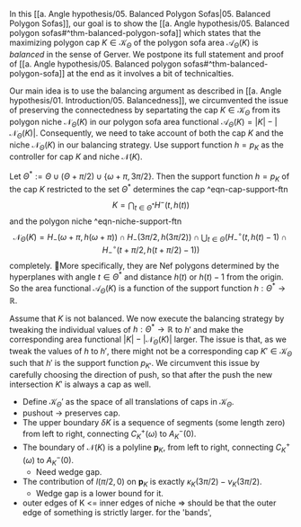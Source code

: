 In this [[a. Angle hypothesis/05. Balanced Polygon Sofas|05. Balanced Polygon Sofas]], our goal is to show the [[a. Angle hypothesis/05. Balanced polygon sofas#^thm-balanced-polygon-sofa]] which states that the maximizing polygon cap $K \in \mathcal{K}_\Theta$ of the polygon sofa area $\mathcal{A}_\Theta(K)$ is _balanced_ in the sense of Gerver. We postpone its full statement and proof of [[a. Angle hypothesis/05. Balanced polygon sofas#^thm-balanced-polygon-sofa]] at the end as it involves a bit of technicalties.

Our main idea is to use the balancing argument as described in [[a. Angle hypothesis/01. Introduction/05. Balancedness]], we circumvented the issue of preserving the connectedness by separtating the cap $K \in \mathcal{K}_\Theta$ from its polygon niche $\mathcal{N}_\Theta(K)$ in our polygon sofa area functional $\mathcal{A}_\Theta(K) = |K| - |\mathcal{N}_\Theta(K)|$. Consequently, we need to take account of both the cap $K$ and the niche $\mathcal{N}_\Theta(K)$ in our balancing strategy. Use support function $h = p_K$ as the controller for cap $K$ and niche $\mathcal{N}(K)$.

Let $\Theta^* := \Theta \cup (\Theta + \pi/2) \cup \left\{ \omega + \pi, 3\pi/2 \right\}$. Then the support function $h = p_K$ of the cap $K$ restricted to the set $\Theta^*$ determines the cap ^eqn-cap-support-ftn
$$
K = \bigcap_{t \in \Theta^*} H^-(t, h(t))
$$
and the polygon niche ^eqn-niche-support-ftn
$$
\mathcal{N}_{\Theta}(K) = H_-(\omega + \pi, h(\omega + \pi)) \cap H_-(3\pi/2, h(3\pi/2)) \cap
\bigcup_{t \in \Theta} \left( H_-^{\circ}(t, h(t) - 1) \cap H_-^\circ(t + \pi/2, h(t + \pi/2) - 1) \right) 
$$
completely. More specifically, they are Nef polygons determined by the hyperplanes with angle $t \in \Theta^*$ and distance $h(t)$ or $h(t) - 1$ from the origin. So the area functional $\mathcal{A}_\Theta(K)$ is a function of the support function $h : \Theta^* \to \mathbb{R}$.

Assume that $K$ is not balanced. We now execute the balancing strategy by tweaking the individual values of $h : \Theta^* \to \mathbb{R}$ to $h'$ and make the corresponding area functional $|K| - |\mathcal{N}_{\Theta}(K)|$ larger. The issue is that, as we tweak the values of $h$ to $h'$, there might not be a corresponding cap $K' \in \mathcal{K}_\Theta$ such that $h'$ is the support function $p_{K'}$. We circumvent this issue by carefully choosing the direction of push, so that after the push the new intersection $K'$ is always a cap as well.

- Define $\mathcal{K}_\Theta'$ as the space of all translations of caps in $\mathcal{K}_\Theta$. 
- pushout -> preserves cap.
- The upper boundary $\delta K$ is a sequence of segments (some length zero) from left to right, connecting $C_K^+(\omega)$ to $A_K^-(0)$.
- The boundary of $\mathcal{N}(K)$ is a polyline $\mathbf{p}_K$, from left to right, connecting $C_K^+(\omega)$ to $A_K^-(0)$.
	- Need wedge gap.
- The contribution of $l(\pi/2, 0)$ on $\mathbf{p}_K$ is exactly $\kappa_K(3\pi/2) - \nu_K(3\pi/2)$. 
	- Wedge gap is a lower bound for it.
-  outer edges of K <= inner edges of niche => should be that the outer edge of something is strictly larger. for the 'bands', 

